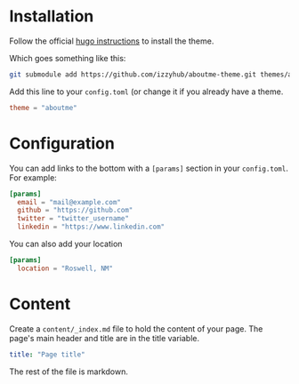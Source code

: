 # Installation


Follow the official [hugo instructions](https://gohugo.io/themes/installing-and-using-themes/)
to install the theme.

Which goes something like this:

```bash
git submodule add https://github.com/izzyhub/aboutme-theme.git themes/aboutme
```

Add this line to your `config.toml` (or change it if you already
have a theme.
```toml
theme = "aboutme"
```

# Configuration

You can add links to the bottom with a `[params]` section in your `config.toml`.
For example:

```toml
[params]
  email = "mail@example.com"
  github = "https://github.com"
  twitter = "twitter_username"
  linkedin = "https://www.linkedin.com"
```

You can also add your location
```toml
[params]
  location = "Roswell, NM"
```

# Content
Create a `content/_index.md` file to hold the content of your page.
The page's main header and title are in the title variable.
```yaml
title: "Page title"
```

The rest of the file is markdown.
